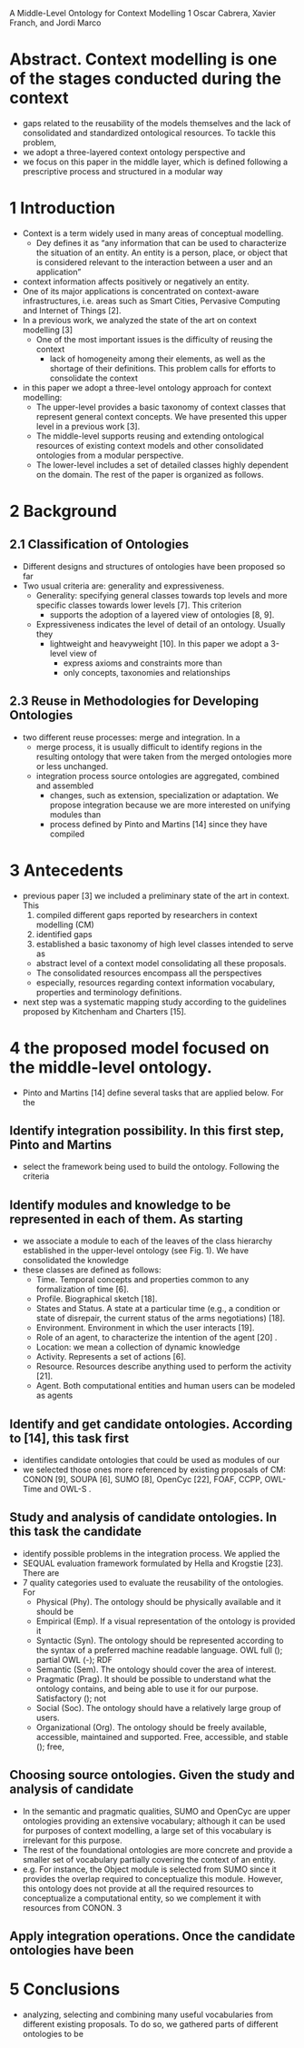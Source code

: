 A Middle-Level Ontology for Context Modelling 1
Oscar Cabrera, Xavier Franch, and Jordi Marco

# Abstract. Context modelling is one of the stages conducted during the context

* gaps related to the reusability of the models themselves and the lack of
  consolidated and standardized ontological resources. To tackle this problem,
* we adopt a three-layered context ontology perspective and 
* we focus on this paper in the middle layer, which is 
  defined following a prescriptive process and structured in a modular way

# 1 Introduction

* Context is a term widely used in many areas of conceptual modelling. 
  * Dey defines it as “any information that can be used to characterize the
    situation of an entity. An entity is a person, place, or object that is
    considered relevant to the interaction between a user and an application”
* context information affects positively or negatively an entity.  
* One of its major applications is concentrated on context-aware
  infrastructures, i.e.  areas such as Smart Cities, Pervasive Computing and
  Internet of Things [2].  
* In a previous work, we analyzed the state of the art on context modelling [3]
  * One of the most important issues is the difficulty of reusing the context
    * lack of homogeneity among their elements, as well as the shortage of their
      definitions. This problem calls for efforts to consolidate the context
* in this paper we adopt a three-level ontology approach for context modelling:
  * The upper-level provides a basic taxonomy of context classes that represent
    general context concepts. We have presented this upper level in a previous
    work [3].
  * The middle-level supports reusing and extending ontological resources of
    existing context models and other consolidated ontologies from a modular
    perspective.
  * The lower-level includes a set of detailed classes highly dependent on the
    domain.
  The rest of the paper is organized as follows. 

# 2 Background

## 2.1 Classification of Ontologies

* Different designs and structures of ontologies have been proposed so far
* Two usual criteria are: generality and expressiveness. 
  * Generality: specifying general classes towards top levels and more specific
    classes towards lower levels [7].  This criterion 
    * supports the adoption of a layered view of ontologies [8, 9]. 
  * Expressiveness indicates the level of detail of an ontology. Usually they
    * lightweight and heavyweight [10]. In this paper we adopt a 3-level view of
      * express axioms and constraints more than 
      * only concepts, taxonomies and relationships

## 2.3 Reuse in Methodologies for Developing Ontologies

* two different reuse processes: merge and integration. In a 
  * merge process, it is usually difficult to identify regions in the resulting
    ontology that were taken from the merged ontologies more or less unchanged.
  * integration process source ontologies are aggregated, combined and assembled
    * changes, such as extension, specialization or adaptation. We propose
      integration because we are more interested on unifying modules than
    * process defined by Pinto and Martins [14] since they have compiled

# 3 Antecedents

* previous paper [3] we included a preliminary state of the art in context. This
  1. compiled different gaps reported by researchers in context modelling (CM)
  1. identified gaps
  1. established a basic taxonomy of high level classes intended to serve as
    * abstract level of a context model consolidating all these proposals. 
    * The consolidated resources encompass all the perspectives 
    * especially, resources regarding context information vocabulary, properties
      and terminology definitions.  
* next step was a systematic mapping study 
  according to the guidelines proposed by Kitchenham and Charters [15].  

# 4 the proposed model focused on the middle-level ontology.

* Pinto and Martins [14] define several tasks that are applied below. For the

## Identify integration possibility. In this first step, Pinto and Martins

* select the framework being used to build the ontology. Following the criteria

## Identify modules and knowledge to be represented in each of them. As starting

* we associate a module to each of the leaves of the class hierarchy established
  in the upper-level ontology (see Fig. 1). We have consolidated the knowledge
* these classes are defined as follows:
  * Time. Temporal concepts and properties common to any formalization of time [6].
  * Profile. Biographical sketch [18].
  * States and Status. A state at a particular time (e.g., a condition or state
    of disrepair, the current status of the arms negotiations) [18].
  * Environment. Environment in which the user interacts [19].
  * Role of an agent, to characterize the intention of the agent [20] .
  * Location: we mean a collection of dynamic knowledge
  * Activity. Represents a set of actions [6].
  * Resource. Resources describe anything used to perform the activity [21].
  * Agent. Both computational entities and human users can be modeled as agents

## Identify and get candidate ontologies. According to [14], this task first

* identifies candidate ontologies that could be used as modules of our
*  we selected those ones more referenced by existing proposals of CM: 
  CONON [9], SOUPA [6], SUMO [8], OpenCyc [22], FOAF, CCPP, OWL-Time and OWL-S .

## Study and analysis of candidate ontologies. In this task the candidate

* identify possible problems in the integration process. We applied the 
* SEQUAL evaluation framework formulated by Hella and Krogstie [23]. There are 
* 7 quality categories used to evaluate the reusability of the ontologies. For
  * Physical (Phy). The ontology should be physically available and it should be
  * Empirical (Emp). If a visual representation of the ontology is provided it
  * Syntactic (Syn). The ontology should be represented according to the syntax
    of a preferred machine readable language. OWL full (); partial OWL (-); RDF
  * Semantic (Sem). The ontology should cover the area of interest. 
  * Pragmatic (Prag). It should be possible to understand what the ontology
    contains, and being able to use it for our purpose. Satisfactory (); not
  * Social (Soc). The ontology should have a relatively large group of users.
  * Organizational (Org). The ontology should be freely available, accessible,
    maintained and supported. Free, accessible, and stable (); free,

## Choosing source ontologies. Given the study and analysis of candidate

* In the semantic and pragmatic qualities, SUMO and OpenCyc are upper ontologies
  providing an extensive vocabulary; although it can be used for purposes of
  context modelling, a large set of this vocabulary is irrelevant for this
  purpose.
* The rest of the foundational ontologies are more concrete and provide a
  smaller set of vocabulary partially covering the context of an entity.
* e.g. For instance, the Object module is selected from SUMO since it provides
  the overlap required to conceptualize this module. However, this ontology does
  not provide at all the required resources to conceptualize a computational
  entity, so we complement it with resources from CONON.  3

## Apply integration operations. Once the candidate ontologies have been

# 5 Conclusions

* analyzing, selecting and combining many useful vocabularies from different
  existing proposals. To do so, we gathered parts of different ontologies to be
